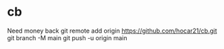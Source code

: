 # cb
Need money back 
git remote add origin https://github.com/hocar21/cb.git
git branch -M main
git push -u origin main
